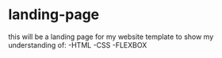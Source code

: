 # landing-page
this will be a landing page for my website template to show my understanding of:
-HTML
-CSS
-FLEXBOX
